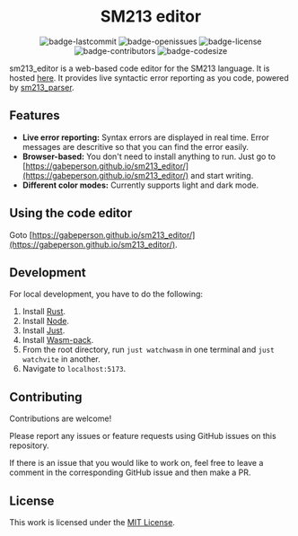 <h1 align="center">SM213 editor</h1>

<p align="center">
  <img alt="badge-lastcommit" src="https://img.shields.io/github/last-commit/Gabeperson/sm213_editor?style=for-the-badge">
  <img alt="badge-openissues" src="https://img.shields.io/github/issues-raw/Gabeperson/sm213_editor?style=for-the-badge">
  <img alt="badge-license" src="https://img.shields.io/github/license/Gabeperson/sm213_editor?style=for-the-badge">
  <img alt="badge-contributors" src="https://img.shields.io/github/contributors/Gabeperson/sm213_editor?style=for-the-badge">
  <img alt="badge-codesize" src="https://img.shields.io/github/languages/code-size/Gabeperson/sm213_editor?style=for-the-badge">
</p>

sm213_editor is a web-based code editor for the SM213 language. It is hosted [here](https://gabeperson.github.io/sm213_editor/). It provides live syntactic error reporting as you code, powered by [sm213_parser](https://github.com/gabeperson/sm213_parser).

## Features
- **Live error reporting:** Syntax errors are displayed in real time. Error messages are descritive so that you can find the error easily.
- **Browser-based:** You don't need to install anything to run. Just go to [https://gabeperson.github.io/sm213_editor/](https://gabeperson.github.io/sm213_editor/) and start writing.
- **Different color modes:** Currently supports light and dark mode.

## Using the code editor
Goto [https://gabeperson.github.io/sm213_editor/](https://gabeperson.github.io/sm213_editor/).

## Development
For local development, you have to do the following:
1. Install [Rust](https://www.rust-lang.org/).
2. Install [Node](https://nodejs.org/en).
3. Install [Just](https://github.com/casey/just).
4. Install [Wasm-pack](https://github.com/rustwasm/wasm-pack).
5. From the root directory, run `just watchwasm` in one terminal and `just watchvite` in another.
6. Navigate to `localhost:5173`.

## Contributing
Contributions are welcome!

Please report any issues or feature requests using GitHub issues on this repository.

If there is an issue that you would like to work on, feel free to leave a comment in the corresponding GitHub issue and then make a PR.
## License
This work is licensed under the [MIT License](https://github.com/Gabeperson/sm213_editor/blob/main/LICENSE-MIT).
